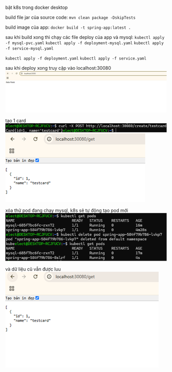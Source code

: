 bật k8s trong docker desktop 

build file jar của source code:
`mvn clean package -DskipTests`

build image của app:
`docker build -t spring-app:latest .`

sau khi build xong thì chạy các file deploy của app và mysql:
`kubectl apply -f mysql-pvc.yaml`
`kubectl apply -f deployment-mysql.yaml`
`kubectl apply -f service-mysql.yaml`

`kubectl apply -f deployment.yaml`
`kubectl apply -f service.yaml`

sau khi deploy xong truy cập vào localhost:30080
![img_1.png](img_1.png)

tạo 1 card
![img_2.png](img_2.png)
![img_3.png](img_3.png)

xóa thử pod đang chạy mysql, k8s sẽ tự động tạo pod mới
![img_4.png](img_4.png)

và dữ liệu cũ vẫn được luu
![img_5.png](img_5.png)